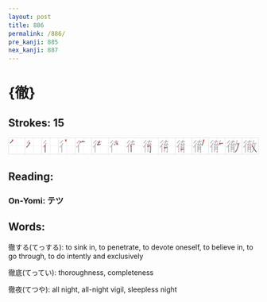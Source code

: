 ```yaml
---
layout: post
title: 886
permalink: /886/
pre_kanji: 885
nex_kanji: 887
---
```


# {徹}

## Strokes: 15

<div class="stroke"><img src="../images/E5BEB9.png" /></div>

## Reading:

### On-Yomi: テツ

## Words:

徹する(てっする): to sink in, to penetrate, to devote oneself, to believe in, to go through, to do intently and exclusively

徹底(てってい): thoroughness, completeness

徹夜(てつや): all night, all-night vigil, sleepless night
